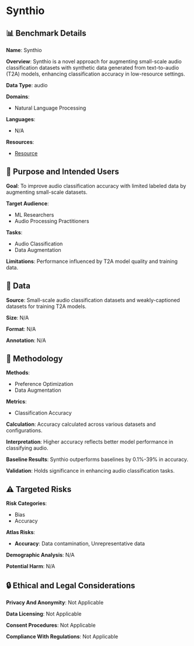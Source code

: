 # Synthio

## 📊 Benchmark Details

**Name**: Synthio

**Overview**: Synthio is a novel approach for augmenting small-scale audio classification datasets with synthetic data generated from text-to-audio (T2A) models, enhancing classification accuracy in low-resource settings.

**Data Type**: audio

**Domains**:
- Natural Language Processing

**Languages**:
- N/A

**Resources**:
- [Resource](https://sreyan88.github.io/Synthio/)

## 🎯 Purpose and Intended Users

**Goal**: To improve audio classification accuracy with limited labeled data by augmenting small-scale datasets.

**Target Audience**:
- ML Researchers
- Audio Processing Practitioners

**Tasks**:
- Audio Classification
- Data Augmentation

**Limitations**: Performance influenced by T2A model quality and training data.

## 💾 Data

**Source**: Small-scale audio classification datasets and weakly-captioned datasets for training T2A models.

**Size**: N/A

**Format**: N/A

**Annotation**: N/A

## 🔬 Methodology

**Methods**:
- Preference Optimization
- Data Augmentation

**Metrics**:
- Classification Accuracy

**Calculation**: Accuracy calculated across various datasets and configurations.

**Interpretation**: Higher accuracy reflects better model performance in classifying audio.

**Baseline Results**: Synthio outperforms baselines by 0.1%-39% in accuracy.

**Validation**: Holds significance in enhancing audio classification tasks.

## ⚠️ Targeted Risks

**Risk Categories**:
- Bias
- Accuracy

**Atlas Risks**:
- **Accuracy**: Data contamination, Unrepresentative data

**Demographic Analysis**: N/A

**Potential Harm**: N/A

## 🔒 Ethical and Legal Considerations

**Privacy And Anonymity**: Not Applicable

**Data Licensing**: Not Applicable

**Consent Procedures**: Not Applicable

**Compliance With Regulations**: Not Applicable
